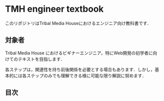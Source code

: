 # TMH engineer textbook

このリポジトリはTribal Media Houseにおけるエンジニア向け教科書です．

## 対象者

Tribal Media House におけるビギナーエンジニア，特にWeb開発の初学者に向けてのテキストを目指します．

各ステップは，関連性を持ち前後関係を必要とする場合もあります．しかし，基本的には各ステップのみでも理解できる様に可能な限り解説に努めます．

## 目次

